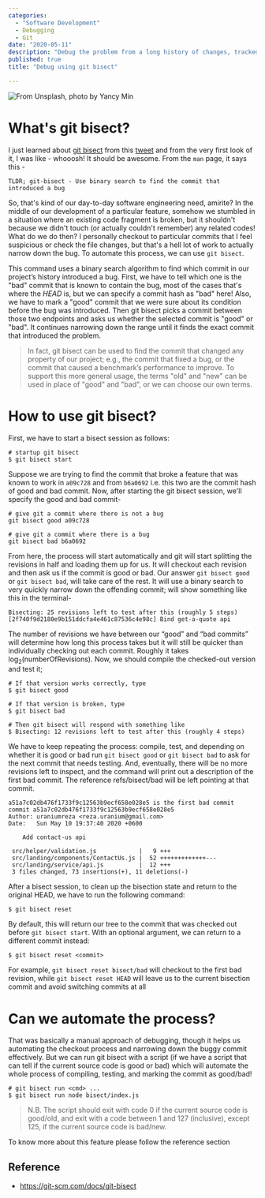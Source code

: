 ```yaml
---
categories:
  - "Software Development"
  - Debugging
  - Git
date: "2020-05-11"
description: "Debug the problem from a long history of changes, tracked by Git, and find in which particular commit we've introduced the bug"
published: true
title: "Debug using git bisect"

---
```


![From Unsplash, photo by Yancy Min](https://images.unsplash.com/photo-1556075798-4825dfaaf498?ixlib=rb-1.2.1&ixid=eyJhcHBfaWQiOjEyMDd9&auto=format&fit=crop&w=2855&q=80)

# What's git bisect?
I just learned about [git bisect](https://mirrors.edge.kernel.org/pub/software/scm/git/docs/git-bisect.html) from this [tweet](https://twitter.com/kefimochi/status/1259656631291277312) and from the very first look of it, I was like - whooosh! It should be awesome. From the `man` page, it says this -

```
TLDR; git-bisect - Use binary search to find the commit that introduced a bug
```

So, that's kind of our day-to-day software engineering need, amirite? In the middle of our development of a particular feature, somehow we stumbled in a situation where an existing code fragment is broken, but it shouldn't because we didn't touch (or actually couldn't remember) any related codes! What do we do then? I personally checkout to particular commits that I feel suspicious or check the file changes, but that's a hell lot of work to actually narrow down the bug. To automate this process, we can use `git bisect`.

This command uses a binary search algorithm to find which commit in our project’s history introduced a bug. First, we have to tell which one is the "bad" commit that is known to contain the bug, most of the cases that's where the *HEAD* is, but we can specify a commit hash as "bad" here! Also, we have to mark a "good" commit that we were sure about its condition before the bug was introduced. Then git bisect picks a commit between those two endpoints and asks us whether the selected commit is "good" or "bad". It continues narrowing down the range until it finds the exact commit that introduced the problem.

> In fact, git bisect can be used to find the commit that changed any property of our project; e.g., the commit that fixed a bug, or the commit that caused a benchmark’s performance to improve. To support this more general usage, the terms "old" and "new" can be used in place of "good" and "bad", or we can choose our own terms.

# How to use git bisect?
First, we have to start a bisect session as follows:

```
# startup git bisect
$ git bisect start
```

Suppose we are trying to find the commit that broke a feature that was known to work in `a09c728` and from `b6a0692` i.e. this two are the commit hash of good and bad commit. Now, after starting the git bisect session, we'll specify the good and bad commit-

```
# give git a commit where there is not a bug
git bisect good a09c728

# give git a commit where there is a bug
git bisect bad b6a0692
```

From here, the process will start automatically and git will start splitting the revisions in half and loading them up for us. It will checkout each revision and then ask us if the commit is good or bad. Our answer `git bisect good` or `git bisect bad`, will take care of the rest. It will use a binary search to very quickly narrow down the offending commit; will show something like this in the terminal-

```
Bisecting: 25 revisions left to test after this (roughly 5 steps)
[2f740f9d2180e9b151ddcfa4e461c87536c4e98c] Bind get-a-quote api
```
The number of revisions we have between our “good” and “bad commits” will determine how long this process takes but it will still be quicker than individually checking out each commit. Roughly it takes log<sub>2</sub>(numberOfRevisions). Now, we should compile the checked-out version and test it;

```
# If that version works correctly, type
$ git bisect good

# If that version is broken, type
$ git bisect bad

# Then git bisect will respond with something like
$ Bisecting: 12 revisions left to test after this (roughly 4 steps)
```
We have to keep repeating the process: compile, test, and depending on whether it is good or bad run `git bisect good` or `git bisect bad` to ask for the next commit that needs testing. And, eventually, there will be no more revisions left to inspect, and the command will print out a description of the first bad commit. The reference refs/bisect/bad will be left pointing at that commit.

```
a51a7c02db476f1733f9c12563b9ecf658e028e5 is the first bad commit
commit a51a7c02db476f1733f9c12563b9ecf658e028e5
Author: uraniumreza <reza.uranium@gmail.com>
Date:   Sun May 10 19:37:40 2020 +0600

    Add contact-us api

 src/helper/validation.js            |   9 +++
 src/landing/components/ContactUs.js |  52 +++++++++++++---
 src/landing/service/api.js          |  12 +++
 3 files changed, 73 insertions(+), 11 deletions(-)
```
After a bisect session, to clean up the bisection state and return to the original HEAD, we have to run the following command:
```
$ git bisect reset
```
By default, this will return our tree to the commit that was checked out before `git bisect start`. With an optional argument, we can return to a different commit instead:

```
$ git bisect reset <commit>
```

For example, `git bisect reset bisect/bad` will checkout to the first bad revision, while `git bisect reset HEAD` will leave us to the current bisection commit and avoid switching commits at all

# Can we automate the process?
That was basically a manual approach of debugging, though it helps us automating the checkout process and narrowing down the buggy commit effectively. But we can run git bisect with a script (if we have a script that can tell if the current source code is good or bad) which will automate the whole process of compiling, testing, and marking the commit as good/bad!

```
# git bisect run <cmd> ...
$ git bisect run node bisect/index.js
```

> N.B. The script should exit with code 0 if the current source code is good/old, and exit with a code between 1 and 127 (inclusive), except 125, if the current source code is bad/new.

To know more about this feature please follow the reference section

## Reference
- https://git-scm.com/docs/git-bisect